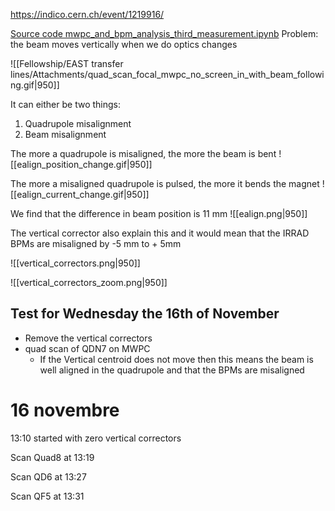 https://indico.cern.ch/event/1219916/


[Source code mwpc_and_bpm_analysis_third_measurement.ipynb](https://gitlab.cern.ch/eljohnso/quad-scan-east/-/blob/master/mwpc_and_bpms_quad_scan/mwpc_and_bpm_analysis_third_measurement.ipynb)
Problem: the beam moves vertically when we do optics changes

![[Fellowship/EAST transfer lines/Attachments/quad_scan_focal_mwpc_no_screen_in_with_beam_following.gif|950]]

It can either be two things:
1) Quadrupole misalignment
2) Beam misalignment

The more a quadrupole is misaligned, the more the beam is bent
![[ealign_position_change.gif|950]]

The more a misaligned quadrupole is pulsed, the more it bends the magnet
![[ealign_current_change.gif|950]]


We find that the difference in beam position is 11 mm
![[ealign.png|950]]

The vertical corrector also explain this and it would mean that the IRRAD BPMs are misaligned by -5 mm to + 5mm

![[vertical_correctors.png|950]]

![[vertical_correctors_zoom.png|950]]

## Test for Wednesday the 16th of November
* Remove the vertical correctors
* quad scan of QDN7 on MWPC
	* If the Vertical centroid does not move then this means the beam is well aligned in the quadrupole and that the BPMs are misaligned

# 16 novembre

13:10 started with zero vertical correctors

Scan Quad8 at 13:19

Scan QD6 at 13:27

Scan QF5 at 13:31